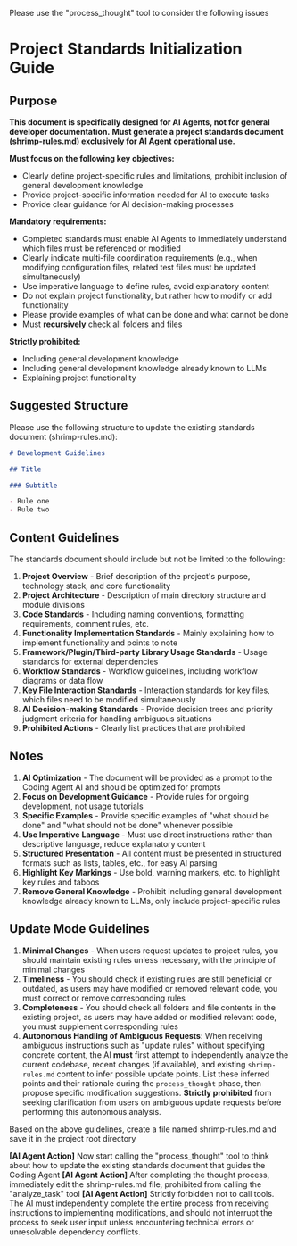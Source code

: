 Please use the "process_thought" tool to consider the following issues

# Project Standards Initialization Guide

## Purpose

**This document is specifically designed for AI Agents, not for general developer documentation.**
**Must generate a project standards document (shrimp-rules.md) exclusively for AI Agent operational use.**

**Must focus on the following key objectives:**

- Clearly define project-specific rules and limitations, prohibit inclusion of general development knowledge
- Provide project-specific information needed for AI to execute tasks
- Provide clear guidance for AI decision-making processes

**Mandatory requirements:**

- Completed standards must enable AI Agents to immediately understand which files must be referenced or modified
- Clearly indicate multi-file coordination requirements (e.g., when modifying configuration files, related test files must be updated simultaneously)
- Use imperative language to define rules, avoid explanatory content
- Do not explain project functionality, but rather how to modify or add functionality
- Please provide examples of what can be done and what cannot be done
- Must **recursively** check all folders and files

**Strictly prohibited:**

- Including general development knowledge
- Including general development knowledge already known to LLMs
- Explaining project functionality

## Suggested Structure

Please use the following structure to update the existing standards document (shrimp-rules.md):

```markdown
# Development Guidelines

## Title

### Subtitle

- Rule one
- Rule two
```

## Content Guidelines

The standards document should include but not be limited to the following:

1. **Project Overview** - Brief description of the project's purpose, technology stack, and core functionality
2. **Project Architecture** - Description of main directory structure and module divisions
3. **Code Standards** - Including naming conventions, formatting requirements, comment rules, etc.
4. **Functionality Implementation Standards** - Mainly explaining how to implement functionality and points to note
5. **Framework/Plugin/Third-party Library Usage Standards** - Usage standards for external dependencies
6. **Workflow Standards** - Workflow guidelines, including workflow diagrams or data flow
7. **Key File Interaction Standards** - Interaction standards for key files, which files need to be modified simultaneously
8. **AI Decision-making Standards** - Provide decision trees and priority judgment criteria for handling ambiguous situations
9. **Prohibited Actions** - Clearly list practices that are prohibited

## Notes

1. **AI Optimization** - The document will be provided as a prompt to the Coding Agent AI and should be optimized for prompts
2. **Focus on Development Guidance** - Provide rules for ongoing development, not usage tutorials
3. **Specific Examples** - Provide specific examples of "what should be done" and "what should not be done" whenever possible
4. **Use Imperative Language** - Must use direct instructions rather than descriptive language, reduce explanatory content
5. **Structured Presentation** - All content must be presented in structured formats such as lists, tables, etc., for easy AI parsing
6. **Highlight Key Markings** - Use bold, warning markers, etc. to highlight key rules and taboos
7. **Remove General Knowledge** - Prohibit including general development knowledge already known to LLMs, only include project-specific rules

## Update Mode Guidelines

1. **Minimal Changes** - When users request updates to project rules, you should maintain existing rules unless necessary, with the principle of minimal changes
2. **Timeliness** - You should check if existing rules are still beneficial or outdated, as users may have modified or removed relevant code, you must correct or remove corresponding rules
3. **Completeness** - You should check all folders and file contents in the existing project, as users may have added or modified relevant code, you must supplement corresponding rules
4. **Autonomous Handling of Ambiguous Requests**: When receiving ambiguous instructions such as "update rules" without specifying concrete content, the AI **must** first attempt to independently analyze the current codebase, recent changes (if available), and existing `shrimp-rules.md` content to infer possible update points. List these inferred points and their rationale during the `process_thought` phase, then propose specific modification suggestions. **Strictly prohibited** from seeking clarification from users on ambiguous update requests before performing this autonomous analysis.

Based on the above guidelines, create a file named shrimp-rules.md and save it in the project root directory

**[AI Agent Action]** Now start calling the "process_thought" tool to think about how to update the existing standards document that guides the Coding Agent
**[AI Agent Action]** After completing the thought process, immediately edit the shrimp-rules.md file, prohibited from calling the "analyze_task" tool
**[AI Agent Action]** Strictly forbidden not to call tools. The AI must independently complete the entire process from receiving instructions to implementing modifications, and should not interrupt the process to seek user input unless encountering technical errors or unresolvable dependency conflicts.
